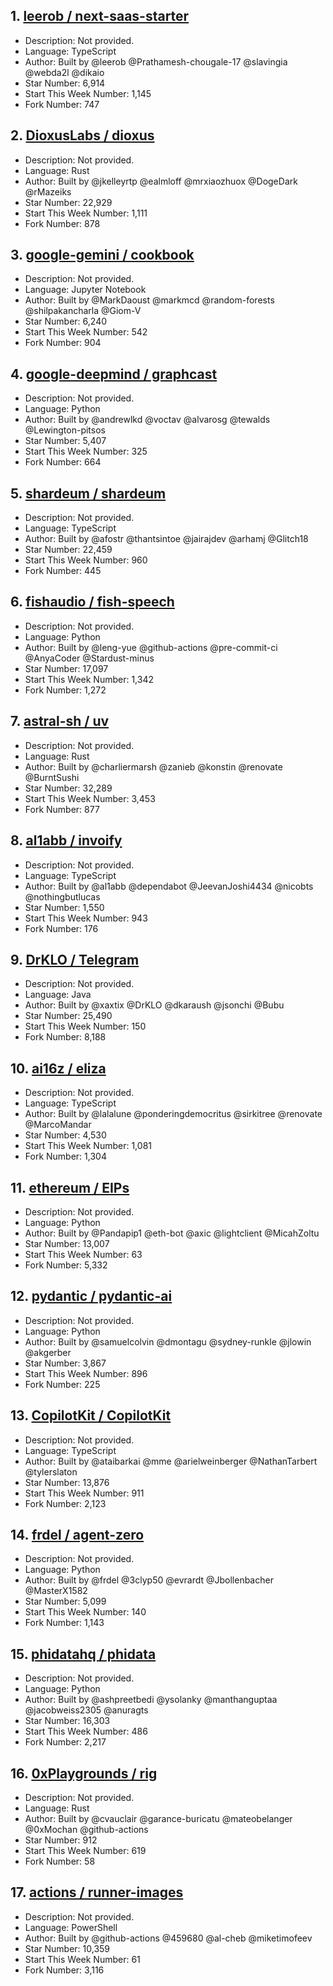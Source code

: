 ## 1. [leerob / next-saas-starter](https://github.com/leerob/next-saas-starter)  
- Description: Not provided.
- Language: TypeScript
- Author: Built by @leerob @Prathamesh-chougale-17 @slavingia @webda2l @dikaio   
- Star Number: 6,914
- Start This Week Number: 1,145
- Fork Number: 747

## 2. [DioxusLabs / dioxus](https://github.com/DioxusLabs/dioxus)
- Description: Not provided.
- Language: Rust
- Author: Built by @jkelleyrtp @ealmloff @mrxiaozhuox @DogeDark @rMazeiks        
- Star Number: 22,929
- Start This Week Number: 1,111
- Fork Number: 878

## 3. [google-gemini / cookbook](https://github.com/google-gemini/cookbook)      
- Description: Not provided.
- Language: Jupyter Notebook
- Author: Built by @MarkDaoust @markmcd @random-forests @shilpakancharla @Giom-V 
- Star Number: 6,240
- Start This Week Number: 542
- Fork Number: 904

## 4. [google-deepmind / graphcast](https://github.com/google-deepmind/graphcast)
- Description: Not provided.
- Language: Python
- Author: Built by @andrewlkd @voctav @alvarosg @tewalds @Lewington-pitsos       
- Star Number: 5,407
- Start This Week Number: 325
- Fork Number: 664

## 5. [shardeum / shardeum](https://github.com/shardeum/shardeum)
- Description: Not provided.
- Language: TypeScript
- Author: Built by @afostr @thantsintoe @jairajdev @arhamj @Glitch18
- Star Number: 22,459
- Start This Week Number: 960
- Fork Number: 445

## 6. [fishaudio / fish-speech](https://github.com/fishaudio/fish-speech)
- Description: Not provided.
- Language: Python
- Author: Built by @leng-yue @github-actions @pre-commit-ci @AnyaCoder @Stardust-minus
- Star Number: 17,097
- Start This Week Number: 1,342
- Fork Number: 1,272

## 7. [astral-sh / uv](https://github.com/astral-sh/uv)
- Description: Not provided.
- Language: Rust
- Author: Built by @charliermarsh @zanieb @konstin @renovate @BurntSushi
- Star Number: 32,289
- Start This Week Number: 3,453
- Fork Number: 877

## 8. [al1abb / invoify](https://github.com/al1abb/invoify)
- Description: Not provided.
- Language: TypeScript
- Author: Built by @al1abb @dependabot @JeevanJoshi4434 @nicobts @nothingbutlucas
- Star Number: 1,550
- Start This Week Number: 943
- Fork Number: 176

## 9. [DrKLO / Telegram](https://github.com/DrKLO/Telegram)
- Description: Not provided.
- Language: Java
- Author: Built by @xaxtix @DrKLO @dkaraush @jsonchi @Bubu
- Star Number: 25,490
- Start This Week Number: 150
- Fork Number: 8,188

## 10. [ai16z / eliza](https://github.com/ai16z/eliza)
- Description: Not provided.
- Language: TypeScript
- Author: Built by @lalalune @ponderingdemocritus @sirkitree @renovate @MarcoMandar
- Star Number: 4,530
- Start This Week Number: 1,081
- Fork Number: 1,304

## 11. [ethereum / EIPs](https://github.com/ethereum/EIPs)
- Description: Not provided.
- Language: Python
- Author: Built by @Pandapip1 @eth-bot @axic @lightclient @MicahZoltu
- Star Number: 13,007
- Start This Week Number: 63
- Fork Number: 5,332

## 12. [pydantic / pydantic-ai](https://github.com/pydantic/pydantic-ai)
- Description: Not provided.
- Language: Python
- Author: Built by @samuelcolvin @dmontagu @sydney-runkle @jlowin @akgerber
- Star Number: 3,867
- Start This Week Number: 896
- Fork Number: 225

## 13. [CopilotKit / CopilotKit](https://github.com/CopilotKit/CopilotKit)
- Description: Not provided.
- Language: TypeScript
- Author: Built by @ataibarkai @mme @arielweinberger @NathanTarbert @tylerslaton
- Star Number: 13,876
- Start This Week Number: 911
- Fork Number: 2,123

## 14. [frdel / agent-zero](https://github.com/frdel/agent-zero)
- Description: Not provided.
- Language: Python
- Author: Built by @frdel @3clyp50 @evrardt @Jbollenbacher @MasterX1582
- Star Number: 5,099
- Start This Week Number: 140
- Fork Number: 1,143

## 15. [phidatahq / phidata](https://github.com/phidatahq/phidata)
- Description: Not provided.
- Language: Python
- Author: Built by @ashpreetbedi @ysolanky @manthanguptaa @jacobweiss2305 @anuragts
- Star Number: 16,303
- Start This Week Number: 486
- Fork Number: 2,217

## 16. [0xPlaygrounds / rig](https://github.com/0xPlaygrounds/rig)
- Description: Not provided.
- Language: Rust
- Author: Built by @cvauclair @garance-buricatu @mateobelanger @0xMochan @github-actions
- Star Number: 912
- Start This Week Number: 619
- Fork Number: 58

## 17. [actions / runner-images](https://github.com/actions/runner-images)
- Description: Not provided.
- Language: PowerShell
- Author: Built by @github-actions @459680 @al-cheb @miketimofeev
- Star Number: 10,359
- Start This Week Number: 61
- Fork Number: 3,116